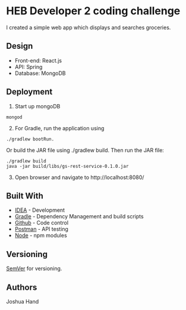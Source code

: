 # HEB Developer 2 coding challenge

I created a simple web app which displays and searches groceries.

## Design

* Front-end: React.js 
* API: Spring
* Database: MongoDB

## Deployment

1) Start up mongoDB
```
mongod
```
2) For Gradle, run the application using 
```
./gradlew bootRun. 
```
Or build the JAR file using ./gradlew build. Then run the JAR file:
```
./gradlew build
java -jar build/libs/gs-rest-service-0.1.0.jar
```
3) Open browser and navigate to http://localhost:8080/
## Built With

* [IDEA](https://www.jetbrains.com/idea/) - Development
* [Gradle](https://gradle.org/) - Dependency Management and build scripts
* [Github](https://github.com/) - Code control
* [Postman](https://www.getpostman.com/) - API testing
* [Node](https://nodejs.org/en/) - npm modules

## Versioning

[SemVer](http://semver.org/) for versioning. 

## Authors

Joshua Hand